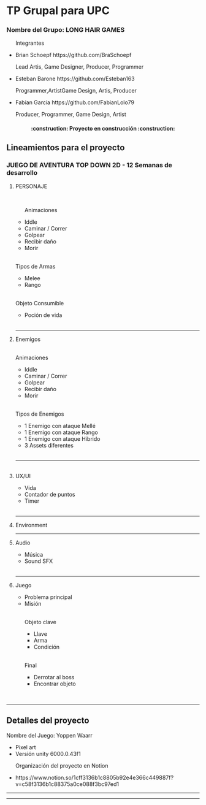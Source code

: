 <h1> TP Grupal para UPC </h1>
<h3>Nombre del Grupo: LONG HAIR GAMES</h3>
   <ul> 
       <p>Integrantes</p>
       <li> Brian Schoepf <a>https://github.com/BraSchoepf</a></li>
       <p>Lead Artis, Game Designer, Producer, Programmer</p>
       <li> Esteban Barone <a>https://github.com/Esteban163</a></li>
       <p>Programmer,ArtistGame Design, Artis, Producer</p>
       <li> Fabian García <a>https://github.com/FabianLolo79</a></li>
       <p>Producer, Programmer, Game Design, Artist</p>
  </ul>

<h4 align="center">
:construction: Proyecto en construcción :construction:
</h4>

<h2>Lineamientos para el proyecto</h2>
<h3>JUEGO DE AVENTURA TOP DOWN 2D - 12 Semanas de desarrollo</h3>
<ol>
  <li> PERSONAJE </li>
    <ul> 
    <br>
       <p>Animaciones</p>
       <li> Iddle </li>
       <li>  Caminar / Correr </li>
       <li> Golpear </li>
       <li> Recibir daño</li>
      <li> Morir </li> 
   </ul>
   <br>
   <p>Tipos de Armas</p>
   <ul>
     <li>Melee</li>
    <li>Rango</li>
   </ul>
<br>

  <p>Objeto Consumible</p>
  <ul>
    <li> Poción de vida </li>
  </ul>
<br>
<hr>
  <li> Enemigos</li> <br>
  <p>Animaciones</p>
    <ul> 
       <li> Iddle </li>
       <li>  Caminar / Correr </li>
       <li> Golpear </li>
       <li> Recibir daño</li>
      <li> Morir </li> 
   </ul>
<br>
   <p>Tipos de Enemigos</p>
   <ul>
     <li> 1 Enemigo con ataque Mellé </li>
    <li> 1 Enemigo con ataque Rango </li>
    <li> 1 Enemigo con ataque Híbrido </li>
    <li>3 Assets diferentes</li>
   </ul>
<br>  
<hr>
<br>
   <li>UX/UI</li>
   <ul>
      <li> Vida </li>
     <li> Contador de puntos </li>
     <li> Timer </li>
   </ul>
<br>
<hr>
<li>Environment</li>
<hr>  
   <li>Audio</li>
   <ul>
    <li> Música </li>
     <li> Sound SFX </li>
  </ul>
<br>
<hr>
  <li>Juego</li>
  <ul>
    <li> Problema principal </li>
    <li> Misión </li>
    <br>
   <p>Objeto clave</p>
    <ul>
      <li>Llave</li>
      <li>Arma</li>
      <li>Condición</li>
    </ul>
    <br>
    <p>Final</p>
     <ul>
      <li>Derrotar al boss</li>
      <li>Encontrar objeto</li>
    </ul>
  </ul>
</ol>
<br>
<hr>

<h2>Detalles del proyecto</h2>
<p>Nombre del Juego: Yoppen Waarr</p>
<ul>
  <li>Pixel art</li>
  <li>Versión unity 6000.0.43f1</li>
</ul>
<ul>
  <p>Organización del proyecto en Notion</p>
  <li><a>https://www.notion.so/1cff3136b1c8805b92e4e366c449887f?v=c58f3136b1c88375a0ce088f3bc97ed1</a></li>
</ul>
<hr>
<hr>

